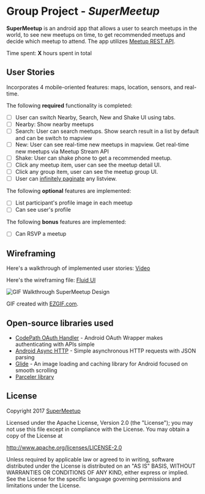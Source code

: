# Group Project - *SuperMeetup*

**SuperMeetup** is an android app that allows a user to search meetups in the world, to see new meetups on time, to get recommended meetups and decide which meetup to attend. The app utilizes [Meetup REST API](https://www.meetup.com/meetup_api/).

Time spent: **X** hours spent in total

## User Stories

Incorporates 4 mobile-oriented features: maps, location, sensors, and real-time.

The following **required** functionality is completed:

* [ ] User can switch Nearby, Search, New and Shake UI using tabs.
* [ ] Nearby: Show nearby meetups
* [ ] Search: User can search meetups. Show search result in a list by default and can be switch to mapview
* [ ] New: User can see real-time new meetups in mapview. Get real-time new meetups via Meetup Stream API
* [ ] Shake: User can shake phone to get a recommended meetup.
* [ ] Click any meetup item, user can see the meetup detail UI.
* [ ] Click any group item, user can see the meetup group UI.
* [ ] User can [infinitely paginate](http://guides.codepath.com/android/Endless-Scrolling-with-AdapterViews-and-RecyclerView) any listview.

The following **optional** features are implemented:

* [ ] List participant's profile image in each meetup
* [ ] Can see user's profile

The following **bonus** features are implemented:

* [ ] Can RSVP a meetup


## Wireframing

Here's a walkthrough of implemented user stories:
[Video](https://github.com/super-meetup/SuperMeetup/blob/master/media/0.supermeetup_design.mp4)

Here's the wireframing file: [Fluid UI](https://www.fluidui.com/editor/live/preview/cF9Ha29HS0NpRExLYkI5VG9wVGhLdW9Ka3VaZmtYVGJweQ==)

<img src='https://github.com/super-meetup/SuperMeetup/blob/master/media/0.supermeetup_design.gif' title='GIF Walkthrough SuperMeetup Design ' width='' alt='GIF Walkthrough SuperMeetup Design' />


GIF created with [EZGIF.com](https://ezgif.com/video-to-gif).

## Open-source libraries used

- [CodePath OAuth Handler](https://github.com/codepath/android-oauth-handler) - Android OAuth Wrapper makes authenticating with APIs simple
- [Android Async HTTP](https://github.com/loopj/android-async-http) - Simple asynchronous HTTP requests with JSON parsing
- [Glide](https://github.com/bumptech/glide) - An image loading and caching library for Android focused on smooth scrolling
- [Parceler library](http://guides.codepath.com/android/Using-Parceler)

## License

Copyright 2017 [SuperMeetup](https://github.com/super-meetup)

Licensed under the Apache License, Version 2.0 (the "License");
you may not use this file except in compliance with the License.
You may obtain a copy of the License at

http://www.apache.org/licenses/LICENSE-2.0

Unless required by applicable law or agreed to in writing, software
distributed under the License is distributed on an "AS IS" BASIS,
WITHOUT WARRANTIES OR CONDITIONS OF ANY KIND, either express or implied.
See the License for the specific language governing permissions and
limitations under the License.

